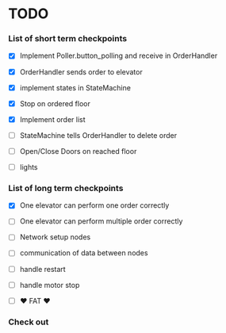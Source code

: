 # TODO

### List of short term checkpoints
* [x] Implement Poller.button_polling and receive in OrderHandler
* [x] OrderHandler sends order to elevator
* [x] implement states in StateMachine
* [x] Stop on ordered floor
* [x] Implement order list 
* [ ] StateMachine tells OrderHandler to delete order
* [ ] Open/Close Doors on reached floor
* [ ] lights



### List of long term checkpoints
* [x] One elevator can perform one order correctly
* [ ] One elevator can perform multiple order correctly
* [ ] Network setup nodes
* [ ] communication of data between nodes
* [ ] handle restart
* [ ] handle motor stop
* [ ] :heart: FAT :heart: 


### Check out 